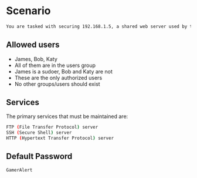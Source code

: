 # Scenario
```sh
You are tasked with securing 192.168.1.5, a shared web server used by the IT team. James is the project lead and is thusly the system administrator.
```
## Allowed users
- James, Bob, Katy
- All of them are in the users group
- James is a sudoer, Bob and Katy are not
- These are the only authorized users
- No other groups/users should exist

## Services
The primary services that must be maintained are:
```sh
FTP (File Transfer Protocol) server
SSH (Secure Shell) server
HTTP (Hypertext Transfer Protocol) server
```

## Default Password
`GamerAlert`